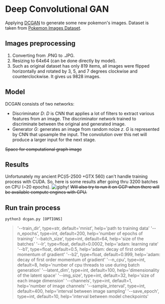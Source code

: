 # Deep Convolutional GAN
Applying [DCGAN](https://github.com/eriklindernoren/PyTorch-GAN#deep-convolutional-gan) to generate some new pokemon's images.
Dataset is taken from  [Pokemon Images Dataset](https://www.kaggle.com/kvpratama/pokemon-images-dataset).

## Images preprocessing

 1. Converting from .PNG to .JPG.
 2. Resizing to 64x64 (can be done directly by model).
 3. Such as original dataset has only 819 items, all images were flipped horizontally and rotated by 3, 5, and 7 degrees clockwise and counterclockwise. It gives us 9828 images.
 
## Model
DCGAN consists of two networks:
 
 - Discriminator *D*: *D* is CNN that applies a lot of filters to extract various features from an image. The discriminator network trained to discriminate between the original and generated image.
 - Generator *G*: generates an image from random noize *z*. *G* is represented by CNN that upsample the input. The convolution over this net will produce a larger input for the next stage.

~~Space for computational graph image~~
## Results
Unfortunately my ancient PC(i5-2500 +GTX 560) can't handle training process with CUDA. So, here is some results after going thru 3200 batches on CPU (~20 epochs).
![giphy!](https://gph.is/g/Z8kPpda)
~~Will also try to run it on GCP when there will be available compute engines with GPU.~~

## Run train process

	python3 dcgan.py [OPTIONS]

> '--train_dir', type=str, default='mnist', help='path to training data'
'--n_epochs', type=int, default=200, help='number of epochs of training'
'--batch_size', type=int, default=64, help='size of the batches'
'--lr', type=float, default=0.0002, help='adam: learning rate'
'--b1', type=float, default=0.5, help='adam: decay of first order momentum of gradient'
'--b2', type=float, default=0.999, help='adam: decay of first order momentum of gradient'
'--n_cpu', type=int, default=8, help='number of cpu threads to use during batch generation'
'--latent_dim', type=int, default=100, help='dimensionality of the latent space'
'--img_size', type=int, default=32, help='size of each image dimension'
'--channels', type=int, default=1, help='number of image channels'
'--sample_interval', type=int, default=400, help='interval between image sampling'
'--save_epoch', type=int, default=10, help='interval between model checkpoints'

